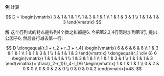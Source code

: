 <b>例</b>
计算

$$
D =
\begin{vmatrix}
	3 & 1 & 1 & 1 \\ 1 & 3 & 1 & 1 \\ 1 & 1 & 3 & 1 \\ 1 & 1 & 1 & 3
\end{vmatrix}
$$

解 这个行列式的特点是各列4个数之和都是6. 今把第2,3,4行同时加到第1行, 提出公因子6, 然后各行减去第一行:

$$
D \xlongequal{r_1 + r_2 + r_3 + r_4}
\begin{vmatrix}
	6 & 6 & 6 & 6 \\ 1 & 3 & 1 & 1 \\ 1 & 1 & 3 & 1 \\ 1 & 1 & 1 & 3
\end{vmatrix} \xlongequal{r_1 \div 6} 6
\begin{vmatrix}
	1 & 1 & 1 & 1 \\
	1 & 3 & 1 & 1 \\
	1 & 1 & 3 & 1 \\
	1 & 1 & 1 & 3
\end{vmatrix}=
\frac{r_2-r_1}{r_4-r_1}6
\begin{vmatrix}
	1 & 1 & 1 & 1 \\
	0 & 2 & 0 & 0 \\
	0 & 0 & 2 & 0 \\
	0 & 0 & 0 & 2
\end{vmatrix}=48.
$$
